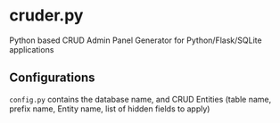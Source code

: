 # cruder.py
Python based CRUD Admin Panel Generator for Python/Flask/SQLite applications

## Configurations
`config.py` contains the database name, and CRUD Entities (table name, prefix name, Entity name, list of hidden fields to apply)
